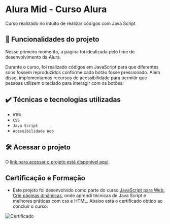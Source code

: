 # Alura Mid - Curso Alura

Curso realizado no intuito de realizar códigos com Java Script

## 🔨 Funcionalidades do projeto

Nesse primeiro momento, a página foi idealizada pelo time de desenvolvimento da Alura.

Durante o curso, foi realizado códigos em JavaScript para que diferentes sons fossem reproduzidos conforme cada botão fosse pressionado. Além disso, implementamos recursos de acessibilidade para permitir que pessoas utilizem o teclado para interagir com os botões!

## ✔️ Técnicas e tecnologias utilizadas

- `HTML`
- `CSS`
- `Java Script`
- `Acessibilidade Web`

## 🛠️ Acessar o projeto

O [link para acessar o projeto está disponivel aqui](https://jhonata-anderson.github.io/alura-mid/).

## Certificação e Formação

- Este projeto foi desenvolvido como parte do curso [JavaScript para Web: Crie páginas dinâmicas](https://cursos.alura.com.br/certificate/b52fdd42-3e9a-49e5-b1b7-930ffb8cb6bf), onde aprendi técnicas de Java Script e melhores práticas com css e HTML. Abaixo está o certificado obtido ao concluir o curso:

![Certificado](https://i.postimg.cc/QNQL0qXm/imagem-2024-08-08-112036469.png)
